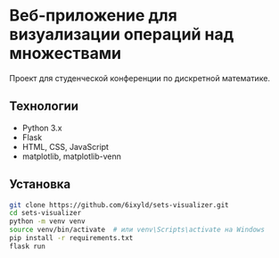 # Веб-приложение для визуализации операций над множествами

Проект для студенческой конференции по дискретной математике.

## Технологии
- Python 3.x
- Flask
- HTML, CSS, JavaScript
- matplotlib, matplotlib-venn

## Установка
```bash
git clone https://github.com/6ixyld/sets-visualizer.git
cd sets-visualizer
python -m venv venv
source venv/bin/activate  # или venv\Scripts\activate на Windows
pip install -r requirements.txt
flask run
